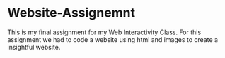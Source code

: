# Website-Assignemnt
This is my final assignment for my Web Interactivity Class. For this assignment we had to code a website using html and images to create a insightful website.
